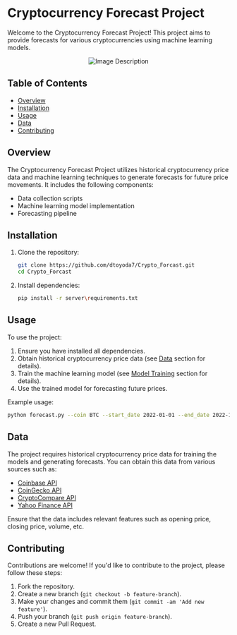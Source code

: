 # Cryptocurrency Forecast Project

Welcome to the Cryptocurrency Forecast Project! This project aims to provide forecasts for various cryptocurrencies using machine learning models.

<p align="center">
  <img src="https://miro.medium.com/v2/resize:fit:720/format:webp/1*O25hRctFYP39SOLRm0fV1A.jpeg" alt="Image Description">
</p>

## Table of Contents

- [Overview](#overview)
- [Installation](#installation)
- [Usage](#usage)
- [Data](#data)
- [Contributing](#contributing)

## Overview

The Cryptocurrency Forecast Project utilizes historical cryptocurrency price data and machine learning techniques to generate forecasts for future price movements. It includes the following components:

- Data collection scripts
- Machine learning model implementation
- Forecasting pipeline

## Installation

1. Clone the repository:

    ```bash
    git clone https://github.com/dtoyoda7/Crypto_Forcast.git
    cd Crypto_Forcast
    ```

2. Install dependencies:

    ```bash
    pip install -r server\requirements.txt
    ```

## Usage

To use the project:

1. Ensure you have installed all dependencies.
2. Obtain historical cryptocurrency price data (see [Data](#data) section for details).
3. Train the machine learning model (see [Model Training](#model-training) section for details).
4. Use the trained model for forecasting future prices.

Example usage:

```bash
python forecast.py --coin BTC --start_date 2022-01-01 --end_date 2022-12-31
```

## Data

The project requires historical cryptocurrency price data for training the models and generating forecasts. You can obtain this data from various sources such as:

- [Coinbase API](https://help.coinbase.com/en/developer-platform)
- [CoinGecko API](https://www.coingecko.com/en/api) 
- [CryptoCompare API](https://min-api.cryptocompare.com/)
- [Yahoo Finance API](https://pypi.org/project/yfinance/)

Ensure that the data includes relevant features such as opening price, closing price, volume, etc.

## Contributing

Contributions are welcome! If you'd like to contribute to the project, please follow these steps:

1. Fork the repository.
2. Create a new branch (`git checkout -b feature-branch`).
3. Make your changes and commit them (`git commit -am 'Add new feature'`).
4. Push your branch (`git push origin feature-branch`).
5. Create a new Pull Request.

